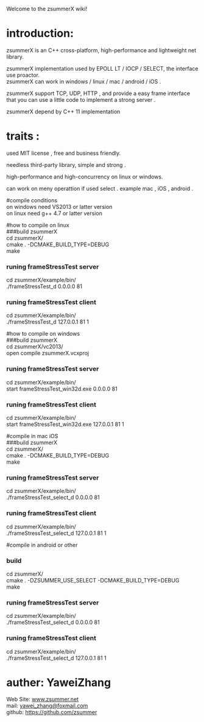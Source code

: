 Welcome to the zsummerX wiki!  
  
# introduction:  
zsummerX is an C++ cross-platform, high-performance and lightweight net library.  

zsummerX implementation used by EPOLL LT / IOCP / SELECT,  the interface use proactor.  
zsummerX can work in windows / linux / mac / android / iOS .  

zsummerX support TCP, UDP, HTTP , and provide a easy frame interface that you can use a little code to implement a strong server .  

zsummerX depend by  C++ 11  implementation   
  
# traits :    
used MIT license , free and business friendly.  

needless third-party library, simple and strong .  

high-performance and high-concurrency on linux or windows.  

can work on meny operattion if used select . example mac , iOS , android . 


#compile conditions   
on windows need VS2013 or latter version  
on linux need g++ 4.7 or latter version  
  
#how to compile on linux  
###build zsummerX  
cd zsummerX/  
cmake . -DCMAKE_BUILD_TYPE=DEBUG   
make  

### runing frameStressTest server   
cd zsummerX/example/bin/  
./frameStressTest_d 0.0.0.0 81  
### runing frameStressTest client   
cd zsummerX/example/bin/   
./frameStressTest_d 127.0.0.1 81 1  
  
#how to compile on windows   
###build zsummerX  
cd zsummerX/vc2013/  
open compile zsummerX.vcxproj  
### runing frameStressTest server   
cd zsummerX/example/bin/  
start frameStressTest_win32d.exe 0.0.0.0 81  
### runing frameStressTest client   
cd zsummerX/example/bin/   
start frameStressTest_win32d.exe 127.0.0.1 81 1  

#compile in mac iOS  
###build zsummerX  
cd zsummerX/  
cmake . -DCMAKE_BUILD_TYPE=DEBUG  
make  

### runing frameStressTest server   
cd zsummerX/example/bin/  
./frameStressTest_select_d 0.0.0.0 81  
### runing frameStressTest client   
cd zsummerX/example/bin/   
./frameStressTest_select_d 127.0.0.1 81 1  
  
#compile in android or other  
### build   
cd zsummerX/  
cmake . -DZSUMMER_USE_SELECT -DCMAKE_BUILD_TYPE=DEBUG  
make  

### runing frameStressTest server   
cd zsummerX/example/bin/  
./frameStressTest_select_d 0.0.0.0 81  
### runing frameStressTest client   
cd zsummerX/example/bin/   
./frameStressTest_select_d 127.0.0.1 81 1  
  
# auther: YaweiZhang  
Web Site: www.zsummer.net  
mail: yawei_zhang@foxmail.com  
github: https://github.com/zsummer  
